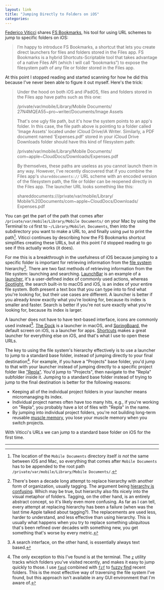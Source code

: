 ```yaml
---
layout: link
title: "Jumping Directly to Folders on iOS"
categories: 
---
```


[Federico Viticci](https://twitter.com/viticci) shares [FS Bookmarks](https://www.macstories.net/ios/fs-bookmarks-a-shortcut-to-reopen-files-and-folders-directly-in-the-files-app/), his tool for using URL schemes to jump to specific folders on iOS:

> I’m happy to introduce FS Bookmarks, a shortcut that lets you create direct launchers for files and folders stored in the Files app. FS Bookmarks is a hybrid Shortcuts-Scriptable tool that takes advantage of a native Files API (which I will call “bookmarks”) to expose the filesystem path of any file or folder stored in the Files app.

At this point I stopped reading and started scanning for how he did this because I've never been able to figure it out myself. Here's the trick:

> Under the hood on both iOS and iPadOS, files and folders stored in the Files app have paths such as this one:
>
>	/private/var/mobile/Library/Mobile Documents/\
>	27N4MQEA55~pro~writer/Documents/Image Assets
>
> That's one ugly file path, but it's how the system points to an app's folder. In this case, the file path above is pointing to a folder called 'Image Assets' located under iCloud Drive/iA Writer. Similarly, a PDF document named 'Expenses.pdf' stored in your iCloud Drive Downloads folder should have this kind of filesystem path:
>
>	/private/var/mobile/Library/Mobile Documents/\
>	com~apple~CloudDocs/Downloads/Expenses.pdf
>
> By themselves, these paths are useless as you cannot launch them in any way. However, I've recently discovered that if you combine the Files app's `shareddocuments://` URL scheme with an encoded version of the filesystem path, the file or folder can be reopened directly in the Files app. The launcher URL looks something like this:
>
>	shareddocuments:///private/var/mobile/Library/\
>	Mobile%20Documents/com~apple~CloudDocs/Downloads/\
>	Expenses.pdf

You can get the part of the path that comes after `/private/var/mobile/Library/Mobile Documents/` on your Mac by using the Terminal to `cd` first to `~/Library/Mobile\ Documents`, then into the subdirectory you want to make a URL to, and finally using `pwd` to print the path[^concatenatethepaths]. Viticci continues by describing how the FS Bookmarks shortcut simplifies creating these URLs, but at this point I'd stopped reading to go see if this actually works (it does).

For me this is a breakthrough in the usefulness of iOS because jumping to a specific folder is important for retrieving information from the [file system](https://en.wikipedia.org/wiki/File_system) hierarchy[^replacinghierarchy]. There are two fast methods of retrieving information from the file system: launching and searching. [LaunchBar](https://duckduckgo.com/?q=launchbar&t=osx&ia=about) is an example of a [launcher](https://en.wikipedia.org/wiki/Category:Application_launchers), it's a user-defined index of commonly used actions, whereas [Spotlight](https://support.apple.com/en-us/HT204014), the search built-in to macOS and iOS, is an index of your entire file system. Both present a text box that you can type into to find what you're looking for, but their use cases are different. A launcher is better if you already know exactly what you're looking for, because its index is smaller and faster. Search is better if you're not sure exactly what you're looking for, because its index is larger.

A launcher does not have to have text-based interface, icons are commonly used instead[^searchisalwaystext]. [The Dock](https://support.apple.com/guide/mac-help/dock-mh35859/mac) is a launcher in macOS, and [SpringBoard](https://en.wikipedia.org/wiki/SpringBoard), the default screen on iOS, is a launcher for apps. [Shortcuts](https://support.apple.com/en-us/HT208309) makes a great launcher for everything else on iOS, and that's what I use to open these URLs.

The key to using the file system's hierarchy effectively is to use a launcher to jump to a standard base folder, instead of jumping directly to your final destination[^theterminalisanexception]. For example, if you have a "Projects" base folder, you'd jump to that with your launcher instead of jumping directly to a specific project folder like ["Repla"](https://repla.app/). You'd jump to "Projects", then navigate to the "Repla" subfolder inside it. Jumping to a standard base folder instead of trying to jump to the final destination is better for the following reasons:

- Keeping all of the individual project folders in your launcher means micromanaging its index.
- Individual project names often have too many hits, e.g., if you're working on "Repla", you probably have a lot of files with "Repla" in the name.
- By jumping into individual project folders, you're not building long-term reusable [muscle memory](https://en.wikipedia.org/wiki/Muscle_memory), you lose your muscle memory when you switch projects.

With Viticci's URLs we can jump to a standard base folder on iOS for the first time.

* * *

[^concatenatethepaths]: The location of the `Mobile Documents` directory itself *is not* the same between iOS and Mac, so everything that comes after `Mobile Documents` has to be appended to the root path `/private/var/mobile/Library/Mobile Documents/`.

[^replacinghierarchy]: There's been a decade long attempt to replace hierarchy with another form of organization, usually tagging. The argument being [hierarchy is confusing](https://ia.net/topics/mountain-lions-new-file-system). Which may be true, but hierarchy also fits nicely into the visual metaphor of folders. Tagging, on the other hand, is an entirely abstract concept, so it's likely even more confusing. As far as I can tell, every attempt at replacing hierarchy has been a failure (when was the last time Apple talked about tagging?). The replacements are used less, harder to understand, and less effective than using hierarchy. This is usually what happens when you try to replace something ubiquitous that's been refined over decades with something new, you get something that's worse by every metric.

[^searchisalwaystext]: A search interface, on the other hand, is essentially always text based.

[^theterminalisanexception]: The only exception to this I've found is at the terminal. The [`z`](https://github.com/rupa/z/) utility tracks which folders you've visited recently, and makes it easy to jump quickly to those. I use [`fasd`](https://github.com/clvv/fasd) combined with [`fzf`](https://github.com/junegunn/fzf) to [fuzzy find](https://en.wikipedia.org/wiki/Approximate_string_matching) recent folders. This is the most effective way of traversing the file system I've found, but this approach isn't available in any GUI environment that I'm aware of.
